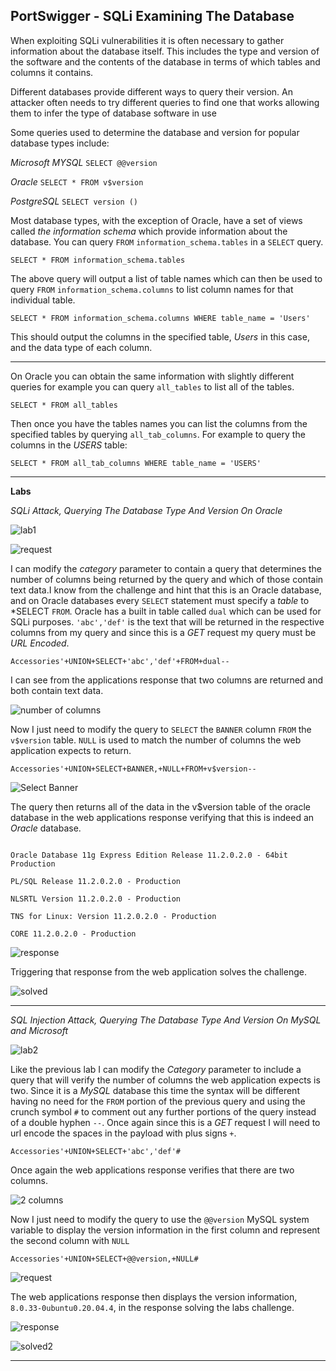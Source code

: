 ## **PortSwigger - SQLi Examining The Database**

When exploiting SQLi vulnerabilities it is often necessary to gather information about the database itself. This includes the type and version of the software and the contents of the database in terms of which tables and columns it contains.   

Different databases provide different ways to query their version. An attacker often needs to try different queries to find one that works allowing them to infer the type of database software in use 

Some queries used to determine the database and version for popular database types include: 

*Microsoft MYSQL* `SELECT @@version` 

*Oracle* `SELECT * FROM v$version` 

*PostgreSQL* `SELECT version ()` 

Most database types, with the exception of Oracle, have a set of views called *the information schema* which provide information about the database. You can query `FROM` `information_schema.tables` in a `SELECT` query. 

`SELECT * FROM information_schema.tables` 

The above query will  output a list of table names which can then be used to query `FROM` `information_schema.columns` to list column names for that individual table.  

`SELECT * FROM information_schema.columns WHERE table_name = 'Users'` 

This should output the columns in the specified table, *Users* in this case, and the data type of each column. 

---

On Oracle you can obtain the same information with slightly different queries for example you can query `all_tables` to list all of the tables. 

`SELECT * FROM all_tables` 

Then once you have the tables names you can list the columns from the specified tables by querying `all_tab_columns`. For example to query the columns in the *USERS* table:

`SELECT * FROM all_tab_columns WHERE table_name = 'USERS'`

---

**Labs**

*SQLi Attack, Querying The Database Type And Version On Oracle*

![lab1](/docs/assets/images/portswigger/sqli/examinedb/examinedb01.png)

![request](/docs/assets/images/portswigger/sqli/examinedb/examinedb02.png)

I can modify the *category* parameter to contain a query that determines the number of columns being returned by the query and which of those contain text data.I know from the challenge and hint that this is an Oracle database, and on Oracle databases every `SELECT` statement must specify a *table* to *SELECT `FROM`. Oracle has a built in table called `dual` which can be used for SQLi purposes.  `'abc','def'` is the text that will be returned in the respective columns from my query and since this is a *GET* request my query must be *URL Encoded*. 

`Accessories'+UNION+SELECT+'abc','def'+FROM+dual--` 

I can see from the applications response that two columns are returned and both contain text data. 

![number of columns](/docs/assets/images/portswigger/sqli/examinedb/examinedb03.png)

Now I just need to modify the query to `SELECT` the `BANNER` column `FROM` the `v$version` table. `NULL` is used to match the number of columns the web application expects to return. 

`Accessories'+UNION+SELECT+BANNER,+NULL+FROM+v$version--` 

![Select Banner](/docs/assets/images/portswigger/sqli/examinedb/examinedb04.png)

The query then returns all of the data in the v$version table of the oracle database in the web applications response verifying that this is indeed an *Oracle* database. 

``` 

Oracle Database 11g Express Edition Release 11.2.0.2.0 - 64bit Production 

PL/SQL Release 11.2.0.2.0 - Production 

NLSRTL Version 11.2.0.2.0 - Production 

TNS for Linux: Version 11.2.0.2.0 - Production 

CORE 11.2.0.2.0 - Production  

``` 

![response](/docs/assets/images/portswigger/sqli/examinedb/examinedb05.png)

Triggering that response from the web application solves the challenge. 

![solved](/docs/assets/images/portswigger/sqli/examinedb/examinedb06.png)

---

*SQL Injection Attack, Querying The Database Type And Version On MySQL and Microsoft* 

![lab2](/docs/assets/images/portswigger/sqli/examinedb/examinedb07.png)

Like the previous lab I can modify the *Category* parameter to include a query that will verify the number of columns the web application expects is two. Since it is a *MySQL* database this time the syntax will be different having no need for the `FROM` portion of the previous query and using  the crunch symbol `#` to comment out any further portions of the query instead of a double hyphen `--`. Once again since this is a *GET* request I will need to url encode the spaces in the payload with plus signs `+`. 

`Accessories'+UNION+SELECT+'abc','def'#` 

Once again the web applications response verifies that there are two columns. 

![2 columns](/docs/assets/images/portswigger/sqli/examinedb/examinedb08.png)

Now I just need to modify the query to use the `@@version` MySQL system variable to display the version information in the first column and represent the second column with `NULL` 

`Accessories'+UNION+SELECT+@@version,+NULL#` 

![request](/docs/assets/images/portswigger/sqli/examinedb/examinedb09.png)

The web applications response then displays the version information, `8.0.33-0ubuntu0.20.04.4`, in the response solving the labs challenge. 

![response](/docs/assets/images/portswigger/sqli/examinedb/examinedb10.png)

![solved2](/docs/assets/images/portswigger/sqli/examinedb/examinedb11.png)

---
